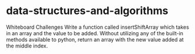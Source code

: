 # data-structures-and-algorithms
Whiteboard Challenges
Write a function called insertShiftArray which takes in an array and the value to be added. Without utilizing any of the built-in methods available to python, return an array with the new value added at the middle index.